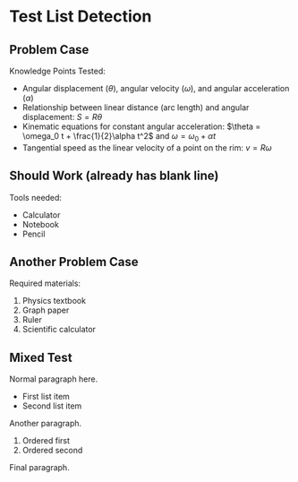 # Test List Detection

## Problem Case
Knowledge Points Tested:
- Angular displacement ($\theta$), angular velocity ($\omega$), and angular acceleration ($\alpha$)
- Relationship between linear distance (arc length) and angular displacement: $S = R\theta$
- Kinematic equations for constant angular acceleration: $\theta = \omega_0 t + \frac{1}{2}\alpha t^2$ and $\omega = \omega_0 + \alpha t$
- Tangential speed as the linear velocity of a point on the rim: $v = R\omega$

## Should Work (already has blank line)
Tools needed:

- Calculator
- Notebook  
- Pencil

## Another Problem Case
Required materials:
1. Physics textbook
2. Graph paper
3. Ruler
4. Scientific calculator

## Mixed Test
Normal paragraph here.
- First list item
- Second list item

Another paragraph.

1. Ordered first
2. Ordered second

Final paragraph.
